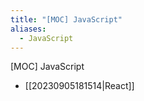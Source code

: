 ```yaml
---
title: "[MOC] JavaScript"
aliases:
  - JavaScript
---
```


[MOC] JavaScript

- [[20230905181514|React]]
